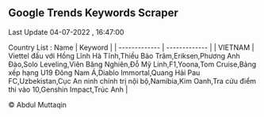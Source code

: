 

## Google Trends Keywords Scraper 
 
Last Update 04-07-2022 , 16:47:00

Country List :
 Name  | Keyword |
| ------------- | ------------- |
| VIETNAM | Viettel đấu với Hồng Lĩnh Hà Tĩnh,Thiều Bảo Trâm,Eriksen,Phương Anh Đào,Solo Leveling,Viên Băng Nghiên,Đỗ Mỹ Linh,F1,Yoona,Tom Cruise,Bảng xếp hạng U19 Đông Nam Á,Diablo Immortal,Quang Hải Pau FC,Uzbekistan,Cục An ninh chính trị nội bộ,Namibia,Kim Oanh,Tra cứu điểm thi vào 10,Genshin Impact,Trúc Anh |



© Abdul Muttaqin 
